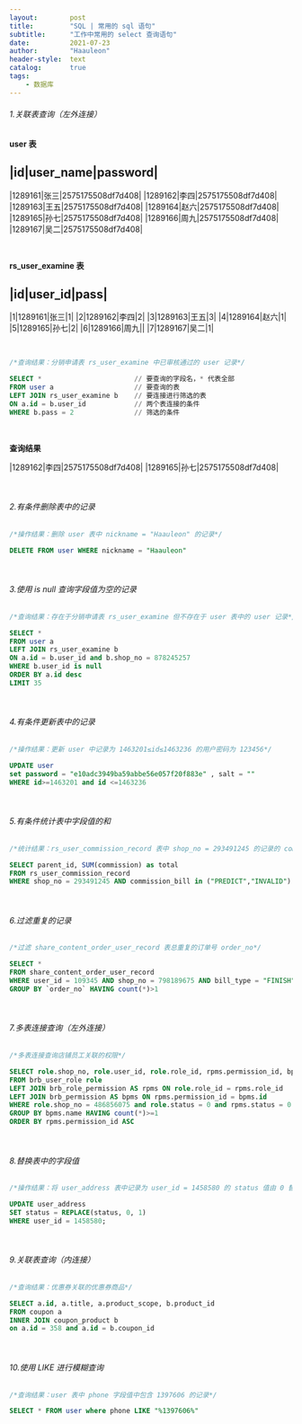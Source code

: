 ```yaml
---
layout:        post
title:         "SQL | 常用的 sql 语句"
subtitle:      "工作中常用的 select 查询语句"
date:          2021-07-23
author:        "Haauleon"
header-style:  text
catalog:       true
tags:
    - 数据库
---
```



###### 1.关联表查询（左外连接）    

**user 表**      

|id|user_name|password|
---
|1289161|张三|2575175508df7d408|
|1289162|李四|2575175508df7d408|
|1289163|王五|2575175508df7d408|
|1289164|赵六|2575175508df7d408|
|1289165|孙七|2575175508df7d408|
|1289166|周九|2575175508df7d408|
|1289167|吴二|2575175508df7d408|

<br>

**rs_user_examine 表**       

|id|user_id|pass|
---
|1|1289161|张三|1|
|2|1289162|李四|2|
|3|1289163|王五|3|
|4|1289164|赵六|1|
|5|1289165|孙七|2|
|6|1289166|周九||
|7|1289167|吴二|1|

<br>

```sql
/*查询结果：分销申请表 rs_user_examine 中已审核通过的 user 记录*/

SELECT *                       // 要查询的字段名，* 代表全部
FROM user a                    // 要查询的表
LEFT JOIN rs_user_examine b    // 要连接进行筛选的表
ON a.id = b.user_id            // 两个表连接的条件
WHERE b.pass = 2               // 筛选的条件
``` 

<br>

**查询结果**     

|1289162|李四|2575175508df7d408|
|1289165|孙七|2575175508df7d408|

<br>

###### 2.有条件删除表中的记录                
```sql
/*操作结果：删除 user 表中 nickname = "Haauleon" 的记录*/

DELETE FROM user WHERE nickname = "Haauleon"
```

<br>

###### 3.使用 is null 查询字段值为空的记录       
```sql
/*查询结果：存在于分销申请表 rs_user_examine 但不存在于 user 表中的 user 记录*/

SELECT *
FROM user a
LEFT JOIN rs_user_examine b
ON a.id = b.user_id and b.shop_no = 878245257 
WHERE b.user_id is null
ORDER BY a.id desc 
LIMIT 35
```

<br>

###### 4.有条件更新表中的记录      
```sql
/*操作结果：更新 user 中记录为 1463201≤id≤1463236 的用户密码为 123456*/

UPDATE user 
set password = "e10adc3949ba59abbe56e057f20f883e" , salt = "" 
WHERE id>=1463201 and id <=1463236
```

<br>

###### 5.有条件统计表中字段值的和       
```sql
/*统计结果：rs_user_commission_record 表中 shop_no = 293491245 的记录的 commission 字段值的总和*/

SELECT parent_id, SUM(commission) as total 
FROM rs_user_commission_record 
WHERE shop_no = 293491245 AND commission_bill in ("PREDICT","INVALID")
```

<br>

###### 6.过滤重复的记录       
```sql
/*过滤 share_content_order_user_record 表总重复的订单号 order_no*/

SELECT *
FROM share_content_order_user_record 
WHERE user_id = 109345 AND shop_no = 798189675 AND bill_type = "FINISH" 
GROUP BY `order_no` HAVING count(*)>1 
```

<br>

###### 7.多表连接查询（左外连接）         
```sql
/*多表连接查询店铺员工关联的权限*/

SELECT role.shop_no, role.user_id, role.role_id, rpms.permission_id, bpms.name, bpms.uri
FROM brb_user_role role 
LEFT JOIN brb_role_permission AS rpms ON role.role_id = rpms.role_id
LEFT JOIN brb_permission AS bpms ON rpms.permission_id = bpms.id
WHERE role.shop_no = 486856075 and role.status = 0 and rpms.status = 0 and role.user_id = 1463406
GROUP BY bpms.name HAVING count(*)>=1 
ORDER BY rpms.permission_id ASC
```

<br>

###### 8.替换表中的字段值     
```sql    
/*操作结果：将 user_address 表中记录为 user_id = 1458580 的 status 值由 0 替换为 1*/

UPDATE user_address 
SET status = REPLACE(status, 0, 1)
WHERE user_id = 1458580;
```

<br>

###### 9.关联表查询（内连接）       
```sql
/*查询结果：优惠券关联的优惠券商品*/

SELECT a.id, a.title, a.product_scope, b.product_id
FROM coupon a
INNER JOIN coupon_product b
on a.id = 358 and a.id = b.coupon_id
```

<br>

###### 10.使用 LIKE 进行模糊查询     
```sql
/*查询结果：user 表中 phone 字段值中包含 1397606 的记录*/

SELECT * FROM user where phone LIKE "%1397606%"
```